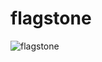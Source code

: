 # flagstone
![flagstone](https://user-images.githubusercontent.com/4569916/74206771-2831b700-4cc0-11ea-87fc-e88c9b23261c.png) 
